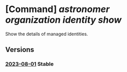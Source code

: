 # [Command] _astronomer organization identity show_

Show the details of managed identities.

## Versions

### [2023-08-01](/Resources/mgmt-plane/L3N1YnNjcmlwdGlvbnMve30vcmVzb3VyY2Vncm91cHMve30vcHJvdmlkZXJzL2FzdHJvbm9tZXIuYXN0cm8vb3JnYW5pemF0aW9ucy97fQ==/2023-08-01.xml) **Stable**

<!-- mgmt-plane /subscriptions/{}/resourcegroups/{}/providers/astronomer.astro/organizations/{} 2023-08-01 identity -->
